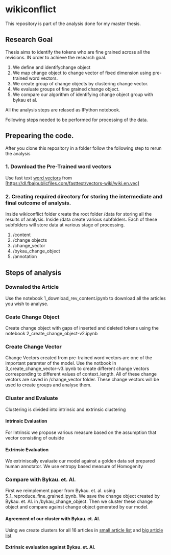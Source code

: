 # wikiconflict

This repository is part of the analysis done for my master thesis.

## Research Goal
 Thesis aims to identify the tokens who are fine grained across all the revisions.
IN order to achieve the research goal.

1. We define and identifychange object
2. We map change object to change vector of fixed dimension using pre-trained word vectors.
3. We create group of change objects by clustering change vector.
4. We evaluate groups of fine grained change object.
5. We compare our algorithm of identifying change object group with bykau et al.

All the analysis steps are relased as IPython notebook.

Following steps needed to be performed for processing of the data.


## Prepearing the code.
After you clone this repository in a folder follow the following step to rerun the analysis

### 1. Download the Pre-Trained word vectors

Use fast text [word vectors](https://github.com/facebookresearch/fastText/blob/master/docs/pretrained-vectors.md) from [https://dl.fbaipublicfiles.com/fasttext/vectors-wiki/wiki.en.vec]

### 2. Creating required directory for storing the intermediate and final outcome of analysis.

Inside wikiconflict folder create the root folder /data for storing all the results of analysis.
Inside /data create various subfolders. Each of these subfolders will store data at various stage of processing. 
1. /content
2. /change objects
3. /change_vector
4. /bykau_change_object
5. /annotation

## Steps of analysis

### Downalod the Article
Use the notebook 1_download_rev_content.ipynb to download all the articles you wish to analyse.

### Ceate Change Object

Create change object with gaps of inserted and deleted tokens using the notebook 2_create_change_object-v2.ipynb

### Create Change Vector

Change Vectors created from pre-trained word vectors are one of the important paramter of the model. Use the notbook in 3_create_change_vector-v3.ipynb to create different change vectors corresponding to different values of context_length. All of these change vectors are saved in /change_vector folder. These change vectors will be used to create groups and analyse them.

### Cluster and Evaluate
Clustering is divided into intrinsic and extrinsic clustering 

#### Intrinsic Evaluation

For Intrinsic we propose various measure based on the assumption that vector consisting of outside 

#### Extrinsic Evaluation

We extriniscally evaluate our model against a golden data set prepared human annotator. We use entropy based measure of Homogenity

### Compare with Bykau. et. Al.

First we reimplement paper from Bykau. et. al. using 5_1_reproduce_fine_grained.ipynb. We save the change object created by Bykau. et. Al. in /bykau_change_object. Then we cluster these change object and compare against change object generated by our model.

####  Agreement of our cluster with Bykau. et. Al.
Using we create clusters for all 16 articles in [small article list](https://github.com/acifer/wikiconflict/blob/master/conflicted_article.csv) and [big article list](https://github.com/acifer/wikiconflict/blob/master/conflicted_article-big.csv)

#### Extrinsic evaluation against Bykau. et. Al.




